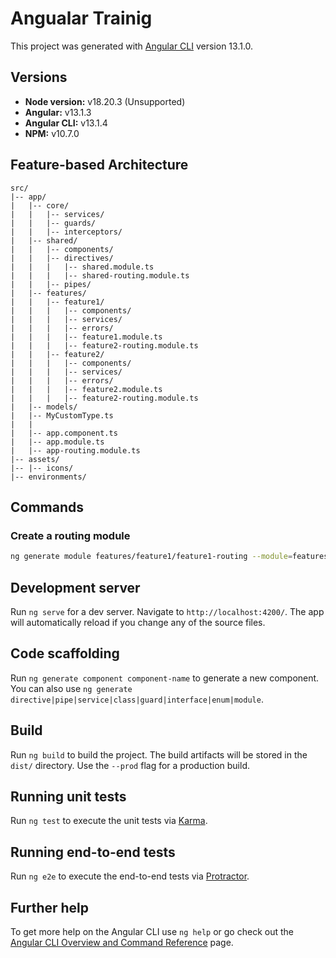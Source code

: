 # Angualar Trainig

This project was generated with [Angular CLI](https://github.com/angular/angular-cli) version 13.1.0.


## Versions
* **Node version:** v18.20.3 (Unsupported)
* **Angular:** v13.1.3
* **Angular CLI:** v13.1.4
* **NPM:** v10.7.0

## Feature-based Architecture 
```
src/
|-- app/
|   |-- core/
|   |   |-- services/
|   |   |-- guards/
|   |   |-- interceptors/
|   |-- shared/
|   |   |-- components/
|   |   |-- directives/
|   |   |   |-- shared.module.ts
|   |   |   |-- shared-routing.module.ts
|   |   |-- pipes/
|   |-- features/
|   |   |-- feature1/
|   |   |   |-- components/
|   |   |   |-- services/
|   |   |   |-- errors/
|   |   |   |-- feature1.module.ts
|   |   |   |-- feature2-routing.module.ts
|   |   |-- feature2/
|   |   |   |-- components/
|   |   |   |-- services/
|   |   |   |-- errors/
|   |   |   |-- feature2.module.ts
|   |   |   |-- feature2-routing.module.ts
|   |-- models/
|   |-- MyCustomType.ts
|   |
|   |-- app.component.ts
|   |-- app.module.ts
|   |-- app-routing.module.ts
|-- assets/
|-- |-- icons/
|-- environments/

```

## Commands
### Create a routing module
```bash
ng generate module features/feature1/feature1-routing --module=features/feature1/feature1
```

## Development server

Run `ng serve` for a dev server. Navigate to `http://localhost:4200/`. The app will automatically reload if you change any of the source files.

## Code scaffolding

Run `ng generate component component-name` to generate a new component. You can also use `ng generate directive|pipe|service|class|guard|interface|enum|module`.

## Build

Run `ng build` to build the project. The build artifacts will be stored in the `dist/` directory. Use the `--prod` flag for a production build.

## Running unit tests

Run `ng test` to execute the unit tests via [Karma](https://karma-runner.github.io).

## Running end-to-end tests

Run `ng e2e` to execute the end-to-end tests via [Protractor](http://www.protractortest.org/).

## Further help

To get more help on the Angular CLI use `ng help` or go check out the [Angular CLI Overview and Command Reference](https://angular.io/cli) page.
